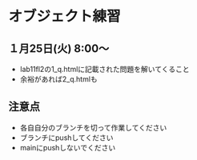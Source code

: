 # オブジェクト練習

## １月25日(火) 8:00〜
- lab11fl2の1_q.htmlに記載された問題を解いてくること
- 余裕があれば2_q.htmlも

## 注意点
- 各自自分のブランチを切って作業してください
- ブランチにpushしてください
- mainにpushしないでください